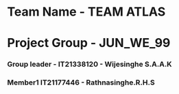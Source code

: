 # Team Name - TEAM ATLAS 
# Project Group - JUN_WE_99
### Group leader - IT21338120 - Wijesinghe S.A.A.K
### Member1 IT21177446 - Rathnasinghe.R.H.S
